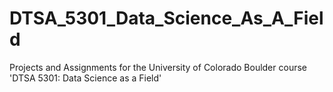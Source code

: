 # DTSA_5301_Data_Science_As_A_Field
Projects and Assignments for the University of Colorado Boulder course 'DTSA 5301: Data Science as a Field'
